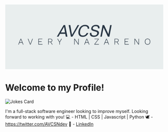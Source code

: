![cover photo](https://github.com/AVCSN/AVCSN/blob/main/img/cover.png)
# Welcome to my Profile!
![Jokes Card](https://readme-jokes.vercel.app/api)

I'm a full-stack software engineer looking to improve myself. Looking forward to working with you!
:computer: - HTML | CSS | Javascript | Python
:dove: - https://twitter.com/AVCSNdev
:mechanical_arm: - [LinkedIn](https://www.linkedin.com/in/avery-nazareno-581433187/)

